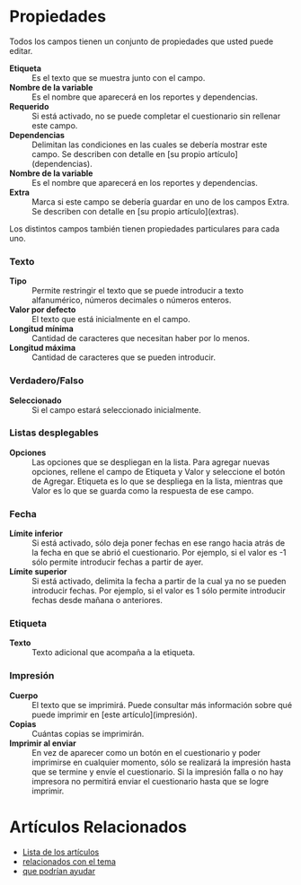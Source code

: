 # Propiedades

Todos los campos tienen un conjunto de propiedades que usted puede editar.

<dl>
  <dt><strong>Etiqueta</strong></dt>
  <dd>Es el texto que se muestra junto con el campo.</dd>
  <dt><strong>Nombre de la variable</strong></dt>
  <dd>Es el nombre que aparecerá en los reportes y dependencias.</dd>
  <dt><strong>Requerido</strong></dt>
  <dd>Si está activado, no se puede completar el cuestionario sin rellenar
  este campo.</dd>
  <dt><strong>Dependencias</strong></dt>
  <dd>Delimitan las condiciones en las cuales se debería mostrar este campo.
  Se describen con detalle en [su propio artículo](dependencias).</dd>
  <dt><strong>Nombre de la variable</strong></dt>
  <dd>Es el nombre que aparecerá en los reportes y dependencias.</dd>
  <dt><strong>Extra</strong></dt>
  <dd>Marca si este campo se debería guardar en uno de los campos Extra.
  Se describen con detalle en [su propio artículo](extras).</dd>
</dl>

Los distintos campos también tienen propiedades particulares para cada uno.

### Texto

<dl>
  <dt><strong>Tipo</strong></dt>
  <dd>Permite restringir el texto que se puede introducir a texto
  alfanumérico, números decimales o números enteros.</dd>
  <dt><strong>Valor por defecto</strong></dt>
  <dd>El texto que está inicialmente en el campo.</dd>
  <dt><strong>Longitud mínima</strong></dt>
  <dd>Cantidad de caracteres que necesitan haber por lo menos.</dd>
  <dt><strong>Longitud máxima</strong></dt>
  <dd>Cantidad de caracteres que se pueden introducir.</dd>
</dl>

### Verdadero/Falso

<dl>
  <dt><strong>Seleccionado</strong></dt>
  <dd>Si el campo estará seleccionado inicialmente.</dd>
</dl>

### Listas desplegables

<dl>
  <dt><strong>Opciones</strong></dt>
  <dd>Las opciones que se despliegan en la lista.
  Para agregar nuevas opciones, rellene el campo de Etiqueta y Valor
  y seleccione el botón de Agregar. Etiqueta es lo que se despliega
  en la lista, mientras que Valor es lo que se guarda como la respuesta
  de ese campo.</dd>
</dl>

### Fecha

<dl>
  <dt><strong>Límite inferior</strong></dt>
  <dd>Si está activado, sólo deja poner fechas en ese rango hacia
  atrás de la fecha en que se abrió el cuestionario. Por ejemplo, si
  el valor es -1 sólo permite introducir fechas a partir de ayer.</dd>
  <dt><strong>Límite superior</strong></dt>
  <dd>Si está activado, delimita la fecha a partir de la cual ya no se pueden introducir fechas. Por ejemplo, si el valor es 1 sólo permite introducir
  fechas desde mañana o anteriores.</dd>
</dl>

### Etiqueta

<dl>
  <dt><strong>Texto</strong></dt>
  <dd>Texto adicional que acompaña a la etiqueta.</dd>
</dl>

### Impresión

<dl>
  <dt><strong>Cuerpo</strong></dt>
  <dd>El texto que se imprimirá. Puede consultar más información
  sobre qué puede imprimir en [este artículo](impresión).</dd>
  <dt><strong>Copias</strong></dt>
  <dd>Cuántas copias se imprimirán.</dd>
  <dt><strong>Imprimir al enviar</strong></dt>
  <dd>En vez de aparecer como un botón en el cuestionario y poder imprimirse
  en cualquier momento, sólo se realizará la impresión hasta que se
  termine y envíe el cuestionario. Si la impresión falla o no hay impresora
  no permitirá enviar el cuestionario hasta que se logre imprimir.</dd>
</dl>

# Artículos Relacionados

* [Lista de los artículos](/..)
* [relacionados con el tema](/../template)
* [que podrían ayudar](http://gestii.com)
